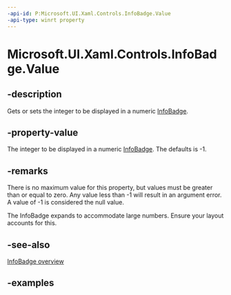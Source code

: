 ```yaml
---
-api-id: P:Microsoft.UI.Xaml.Controls.InfoBadge.Value
-api-type: winrt property
---
```


# Microsoft.UI.Xaml.Controls.InfoBadge.Value

<!--
public int Value { get; set; }
-->

## -description

Gets or sets the integer to be displayed in a numeric [InfoBadge](infobadge.md).

## -property-value

The integer to be displayed in a numeric [InfoBadge](infobadge.md). The defaults is -1.

## -remarks

There is no maximum value for this property, but values must be greater than or equal to zero. Any value less than -1 will result in an argument error. A value of -1 is considered the null value.

The InfoBadge expands to accommodate large numbers. Ensure your layout accounts for this.

## -see-also

[InfoBadge overview](/windows/apps/design/controls/info-badge)

## -examples

